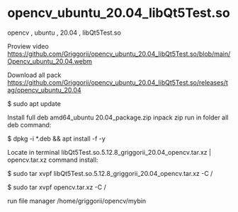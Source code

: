 # opencv_ubuntu_20.04_libQt5Test.so
opencv , ubuntu , 20.04 , libQt5Test.so

Proview video https://github.com/Griggorii/opencv_ubuntu_20.04_libQt5Test.so/blob/main/Opencv_ubuntu_20.04.webm

Download all pack https://github.com/Griggorii/opencv_ubuntu_20.04_libQt5Test.so/releases/tag/opencv_ubuntu_20.04

$ sudo apt update

Install full deb amd64_ubuntu 20.04_package.zip inpack zip run in folder all deb command:

$ dpkg -i *.deb && apt install -f -y

Locate in terminal libQt5Test.so.5.12.8_griggorii_20.04_opencv.tar.xz | opencv.tar.xz command install:

$ sudo tar xvpf libQt5Test.so.5.12.8_griggorii_20.04_opencv.tar.xz -C /

$ sudo tar xvpf opencv.tar.xz -C /

run file manager /home/griggorii/opencv/mybin
